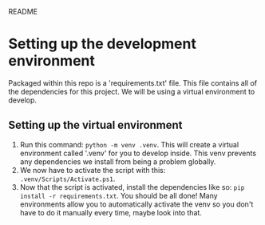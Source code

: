 README
# Setting up the development environment
Packaged within this repo is a 'requirements.txt' file. This file contains all of the dependencies for this project. We will be using a virtual environment to develop.
## Setting up the virtual environment
1. Run this command: `python -m venv .venv`. This will create a virtual environment called '.venv' for you to develop inside. This venv prevents any dependencies we install from being a problem globally.
2. We now have to activate the script with this: `.venv/Scripts/Activate.ps1`.
3. Now that the script is activated, install the dependencies like so: `pip install -r requirements.txt`.
You should be all done! 
Many environments allow you to automatically activate the venv so you don't have to do it manually every time, maybe look into that.
